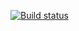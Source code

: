 [![Build status](https://ci.appveyor.com/api/projects/status/oy0315j7at3gkqja?svg=true)](https://ci.appveyor.com/project/Toha21/task1api-ci)